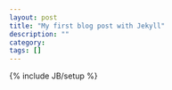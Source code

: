 ```yaml
---
layout: post
title: "My first blog post with Jekyll"
description: ""
category: 
tags: []
---
```

{% include JB/setup %}
